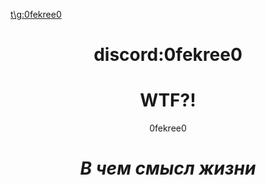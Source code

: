 <a href="https://t.me/0fekree0" class="telegram-text">t\g:0fekree0</a>
<h1 align='center'>discord:0fekree0</h1>

<h1 align='center'> WTF?!</h1>
<p align='center'>
0fekree0
</p>

<h1 align='center'><i>В чем смысл жизни</i></h1>
